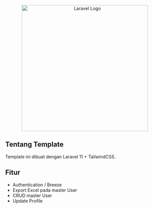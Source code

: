 <p align="center"><a href="https://laravel.com" target="_blank"><img src="https://raw.githubusercontent.com/laravel/art/master/logo-lockup/5%20SVG/2%20CMYK/1%20Full%20Color/laravel-logolockup-cmyk-red.svg" width="400" alt="Laravel Logo"></a></p>

## Tentang Template

Template ini dibuat dengan Laravel 11 + TailwindCSS.


## Fitur

- Authentication / Breeze
- Export Excel pada master User
- CRUD master User
- Update Profile
